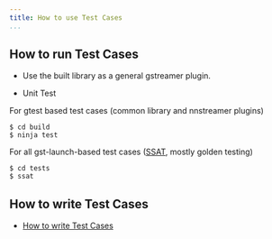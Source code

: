 ```yaml
---
title: How to use Test Cases
...
```


## How to run Test Cases

- Use the built library as a general gstreamer plugin.

- Unit Test

For gtest based test cases (common library and nnstreamer plugins)
```
$ cd build
$ ninja test
```

For all gst-launch-based test cases ([SSAT](https://github.com/myungjoo/SSAT), mostly golden testing)
```
$ cd tests
$ ssat
```

## How to write Test Cases
* [How to write Test Cases](Documentation/how-to-write-testcase.md)
